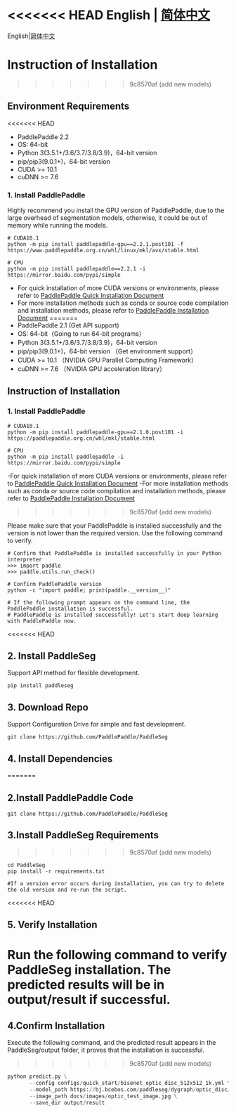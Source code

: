 <<<<<<< HEAD
English | [简体中文](install_cn.md)
=======
English|[简体中文](install_cn.md)
# Instruction of Installation
>>>>>>> 9c8570af (add new models)


## Environment Requirements

<<<<<<< HEAD
- PaddlePaddle 2.2
- OS: 64-bit
- Python 3(3.5.1+/3.6/3.7/3.8/3.9)，64-bit version
- pip/pip3(9.0.1+)，64-bit version 
- CUDA >= 10.1 
- cuDNN >= 7.6 


### 1. Install PaddlePaddle

Highly recommend you install the GPU version of PaddlePaddle, due to the large overhead of segmentation models, otherwise, it could be out of memory while running the models.

```
# CUDA10.1
python -m pip install paddlepaddle-gpu==2.2.1.post101 -f https://www.paddlepaddle.org.cn/whl/linux/mkl/avx/stable.html

# CPU
python -m pip install paddlepaddle==2.2.1 -i https://mirror.baidu.com/pypi/simple
```
- For quick installation of more CUDA versions or environments, please refer to [PaddlePaddle Quick Installation Document](https://www.paddlepaddle.org.cn/install/quick)
- For more installation methods such as conda or source code compilation and installation methods, please refer to [PaddlePaddle Installation Document](https://www.paddlepaddle.org.cn/documentation/docs/zh/install/index_en.html)
=======
- PaddlePaddle 2.1 (Get API support)
- OS: 64-bit（Going to run 64-bit programs）
- Python 3(3.5.1+/3.6/3.7/3.8/3.9)，64-bit version
- pip/pip3(9.0.1+)，64-bit version （Get environment support）
- CUDA >= 10.1 （NVIDIA GPU Parallel Computing Framework）
- cuDNN >= 7.6 （NVIDIA GPU acceleration library）

## Instruction of Installation

### 1. Install PaddlePaddle

```
# CUDA10.1
python -m pip install paddlepaddle-gpu==2.1.0.post101 -i https://paddlepaddle.org.cn/whl/mkl/stable.html

# CPU
python -m pip install paddlepaddle -i https://mirror.baidu.com/pypi/simple
```
-For quick installation of more CUDA versions or environments, please refer to [PaddlePaddle Quick Installation Document](https://www.paddlepaddle.org.cn/install/quick)
-For more installation methods such as conda or source code compilation and installation methods, please refer to [PaddlePaddle Installation Document](https://www.paddlepaddle.org.cn/documentation/docs/zh/install/index_cn.html)
>>>>>>> 9c8570af (add new models)

Please make sure that your PaddlePaddle is installed successfully and the version is not lower than the required version. Use the following command to verify.

```
# Confirm that PaddlePaddle is installed successfully in your Python interpreter
>>> import paddle
>>> paddle.utils.run_check()

# Confirm PaddlePaddle version
python -c "import paddle; print(paddle.__version__)"

# If the following prompt appears on the command line, the PaddlePaddle installation is successful.
# PaddlePaddle is installed successfully! Let's start deep learning with PaddlePaddle now.
```



<<<<<<< HEAD
## 2. Install PaddleSeg
Support API method for flexible development.
```
pip install paddleseg
```

## 3. Download Repo
Support Configuration Drive for simple and fast development.

```
git clone https://github.com/PaddlePaddle/PaddleSeg
```

## 4. Install Dependencies
=======
## 2.Install PaddlePaddle Code
```
git clone https://github.com/PaddlePaddle/PaddleSeg
```
## 3.Install PaddleSeg Requirements
>>>>>>> 9c8570af (add new models)
```
cd PaddleSeg
pip install -r requirements.txt

#If a version error occurs during installation, you can try to delete the old version and re-run the script.
```
<<<<<<< HEAD
## 5. Verify Installation

Run the following command to verify PaddleSeg installation. The predicted results will be in output/result if successful.
=======
## 4.Confirm Installation

Execute the following command, and the predicted result appears in the PaddleSeg/output folder, it proves that the installation is successful.
>>>>>>> 9c8570af (add new models)

```python
python predict.py \
       --config configs/quick_start/bisenet_optic_disc_512x512_1k.yml \
       --model_path https://bj.bcebos.com/paddleseg/dygraph/optic_disc/bisenet_optic_disc_512x512_1k/model.pdparams\
       --image_path docs/images/optic_test_image.jpg \
       --save_dir output/result
```
